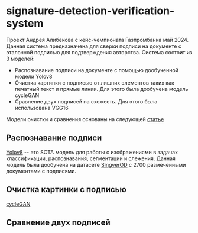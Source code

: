 # signature-detection-verification-system

Проект Андрея Алибекова с кейс-чемпионата Газпромбанка май 2024.
Данная система предназначена для сверки подписи на документе с эталонной подписью для подтверждения авторства.
Система состоит из 3 моделей:
- Распознавание подписи на документе с помощью дообученной модели Yolov8
- Очистка картинки с подписью от лишних элементов таких как печатный текст и прямые линии. Для этого была дообучена модель cycleGAN
- Сравнение двух подписей на схожесть. Для этого была использована VGG16

Модели очистки и сравнения основаны на следующей [статье](https://arxiv.org/pdf/2004.12104)

## Распознавание подписи
[Yolov8](https://github.com/ultralytics/ultralytics) -- это SOTA модель для работы с изображениями в задачах классификации, распознавания, сегментации и слежения. Данная модель была дообучена на датасете [SingverOD](https://www.kaggle.com/datasets/victordibia/signverod) с 2700 размеченными документами с подписями.

## Очистка картинки с подписью
[cycleGAN](https://github.com/junyanz/pytorch-CycleGAN-and-pix2pix)

## Сравнение двух подписей

 
